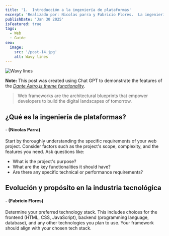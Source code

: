 ```yaml
---
title: '1.	Introducción a la ingeniería de plataformas'
excerpt: 'Realizado por: Nicolas parra y Fabricio Flores.  La ingeniería de plataformas optimiza el desarrollo de software al crear entornos eficientes para los equipos. En este blog exploramos sus conceptos clave, beneficios y su impacto en la productividad. Descubre cómo la automatización, DevOps y las plataformas internas están transformando la industria tecnológica. 🚀'
publishDate: 'Jan 30 2025'
isFeatured: true
tags:
  - Web
  - Guide
seo:
  image:
    src: '/post-14.jpg'
    alt: Wavy lines
---
```


![Wavy lines](/post-14.jpg)

**Note:** This post was created using Chat GPT to demonstrate the features of the _[Dante Astro.js theme functionality](https://justgoodui.com/astro-themes/dante/)_.

> Web frameworks are the architectural blueprints that empower developers to build the digital landscapes of tomorrow.

## **¿Qué es la ingeniería de plataformas?**
#### **- (Nicolas Parra)**

Start by thoroughly understanding the specific requirements of your web project. Consider factors such as the project's scope, complexity, and the features you need. Ask questions like:

- What is the project's purpose?
- What are the key functionalities it should have?
- Are there any specific technical or performance requirements?

## **Evolución y propósito en la industria tecnológica**
#### **- (Fabricio Flores)**

Determine your preferred technology stack. This includes choices for the frontend (HTML, CSS, JavaScript), backend (programming language, database), and any other technologies you plan to use. Your framework should align with your chosen tech stack.

